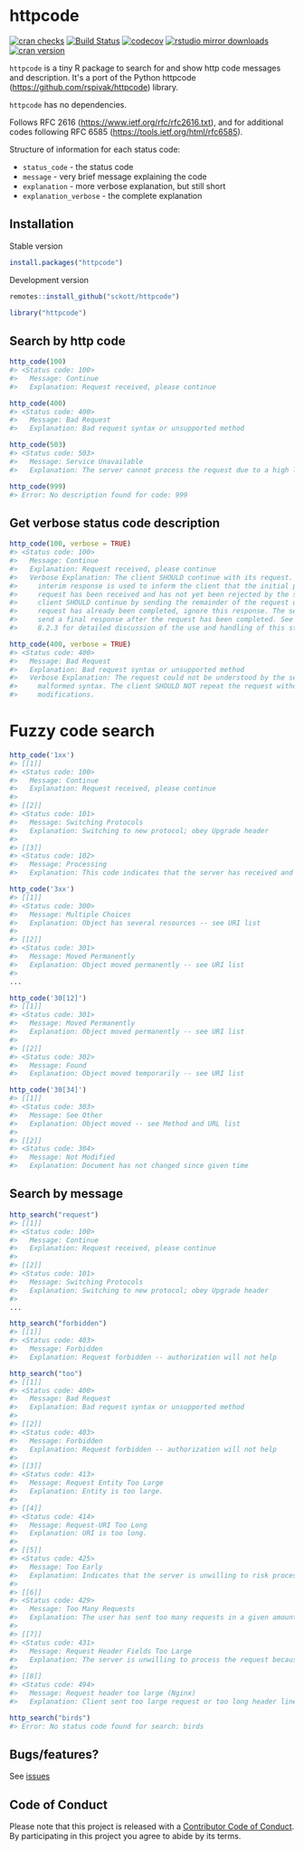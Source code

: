 httpcode
========



[![cran checks](https://cranchecks.info/badges/worst/httpcode)](https://cranchecks.info/pkgs/httpcode)
[![Build Status](https://travis-ci.org/sckott/httpcode.svg)](https://travis-ci.org/sckott/httpcode)
[![codecov](https://codecov.io/gh/sckott/httpcode/branch/master/graph/badge.svg)](https://codecov.io/gh/sckott/httpcode)
[![rstudio mirror downloads](https://cranlogs.r-pkg.org/badges/httpcode)](https://github.com/metacran/cranlogs.app)
[![cran version](https://www.r-pkg.org/badges/version/httpcode)](https://cran.r-project.org/package=httpcode)

`httpcode` is a tiny R package to search for and show http code messages and description. It's a port of the Python httpcode (https://github.com/rspivak/httpcode) library.

`httpcode` has no dependencies.

Follows RFC 2616 (https://www.ietf.org/rfc/rfc2616.txt), and for additional codes 
following RFC 6585 (https://tools.ietf.org/html/rfc6585).

Structure of information for each status code:

* `status_code` - the status code
* `message` - very brief message explaining the code
* `explanation` - more verbose explanation, but still short
* `explanation_verbose` - the complete explanation

## Installation

Stable version


```r
install.packages("httpcode")
```

Development version


```r
remotes::install_github("sckott/httpcode")
```


```r
library("httpcode")
```

## Search by http code


```r
http_code(100)
#> <Status code: 100>
#>   Message: Continue
#>   Explanation: Request received, please continue
```


```r
http_code(400)
#> <Status code: 400>
#>   Message: Bad Request
#>   Explanation: Bad request syntax or unsupported method
```


```r
http_code(503)
#> <Status code: 503>
#>   Message: Service Unavailable
#>   Explanation: The server cannot process the request due to a high load
```


```r
http_code(999)
#> Error: No description found for code: 999
```

## Get verbose status code description


```r
http_code(100, verbose = TRUE)
#> <Status code: 100>
#>   Message: Continue
#>   Explanation: Request received, please continue
#>   Verbose Explanation: The client SHOULD continue with its request. This
#>     interim response is used to inform the client that the initial part of the
#>     request has been received and has not yet been rejected by the server. The
#>     client SHOULD continue by sending the remainder of the request or, if the
#>     request has already been completed, ignore this response. The server MUST
#>     send a final response after the request has been completed. See section
#>     8.2.3 for detailed discussion of the use and handling of this status code.
```


```r
http_code(400, verbose = TRUE)
#> <Status code: 400>
#>   Message: Bad Request
#>   Explanation: Bad request syntax or unsupported method
#>   Verbose Explanation: The request could not be understood by the server due to
#>     malformed syntax. The client SHOULD NOT repeat the request without
#>     modifications.
```

# Fuzzy code search


```r
http_code('1xx')
#> [[1]]
#> <Status code: 100>
#>   Message: Continue
#>   Explanation: Request received, please continue
#> 
#> [[2]]
#> <Status code: 101>
#>   Message: Switching Protocols
#>   Explanation: Switching to new protocol; obey Upgrade header
#> 
#> [[3]]
#> <Status code: 102>
#>   Message: Processing
#>   Explanation: This code indicates that the server has received and is processing the request, but no response is available yet (WebDAV; RFC 2518)
```


```r
http_code('3xx')
#> [[1]]
#> <Status code: 300>
#>   Message: Multiple Choices
#>   Explanation: Object has several resources -- see URI list
#> 
#> [[2]]
#> <Status code: 301>
#>   Message: Moved Permanently
#>   Explanation: Object moved permanently -- see URI list
#> 
...
```


```r
http_code('30[12]')
#> [[1]]
#> <Status code: 301>
#>   Message: Moved Permanently
#>   Explanation: Object moved permanently -- see URI list
#> 
#> [[2]]
#> <Status code: 302>
#>   Message: Found
#>   Explanation: Object moved temporarily -- see URI list
```


```r
http_code('30[34]')
#> [[1]]
#> <Status code: 303>
#>   Message: See Other
#>   Explanation: Object moved -- see Method and URL list
#> 
#> [[2]]
#> <Status code: 304>
#>   Message: Not Modified
#>   Explanation: Document has not changed since given time
```

## Search by message


```r
http_search("request")
#> [[1]]
#> <Status code: 100>
#>   Message: Continue
#>   Explanation: Request received, please continue
#> 
#> [[2]]
#> <Status code: 101>
#>   Message: Switching Protocols
#>   Explanation: Switching to new protocol; obey Upgrade header
#> 
...
```


```r
http_search("forbidden")
#> [[1]]
#> <Status code: 403>
#>   Message: Forbidden
#>   Explanation: Request forbidden -- authorization will not help
```


```r
http_search("too")
#> [[1]]
#> <Status code: 400>
#>   Message: Bad Request
#>   Explanation: Bad request syntax or unsupported method
#> 
#> [[2]]
#> <Status code: 403>
#>   Message: Forbidden
#>   Explanation: Request forbidden -- authorization will not help
#> 
#> [[3]]
#> <Status code: 413>
#>   Message: Request Entity Too Large
#>   Explanation: Entity is too large.
#> 
#> [[4]]
#> <Status code: 414>
#>   Message: Request-URI Too Long
#>   Explanation: URI is too long.
#> 
#> [[5]]
#> <Status code: 425>
#>   Message: Too Early
#>   Explanation: Indicates that the server is unwilling to risk processing a request that might be replayed.
#> 
#> [[6]]
#> <Status code: 429>
#>   Message: Too Many Requests
#>   Explanation: The user has sent too many requests in a given amount of time ("rate limiting") (RFC 6585)
#> 
#> [[7]]
#> <Status code: 431>
#>   Message: Request Header Fields Too Large
#>   Explanation: The server is unwilling to process the request because its header fields are too large. The request may be resubmitted after reducing the size of the request header fields (RFC 6585)
#> 
#> [[8]]
#> <Status code: 494>
#>   Message: Request header too large (Nginx)
#>   Explanation: Client sent too large request or too long header line.
```


```r
http_search("birds")
#> Error: No status code found for search: birds
```


## Bugs/features?

See [issues](https://github.com/sckott/httpcode/issues)

## Code of Conduct

Please note that this project is released with a [Contributor Code of Conduct][coc]. By participating in this project you agree to abide by its terms.

[coc]: https://github.com/sckott/httpcode/blob/master/CODE_OF_CONDUCT.md
